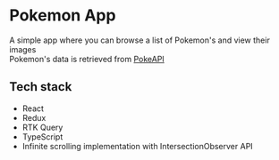 # Pokemon App

A simple app where you can browse a list of Pokemon's and view their images
<br />
Pokemon's data is retrieved from [PokeAPI](https://pokeapi.co/)

## Tech stack
- React
- Redux
- RTK Query
- TypeScript
- Infinite scrolling implementation with IntersectionObserver API
